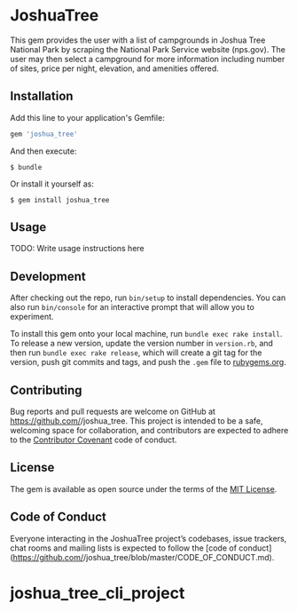 # JoshuaTree

  This gem provides the user with a list of campgrounds in Joshua Tree National Park by scraping the National Park Service website (nps.gov). The user may then select a campground for more information including number of sites, price per night, elevation, and amenities offered. 

## Installation

Add this line to your application's Gemfile:

```ruby
gem 'joshua_tree'
```

And then execute:

    $ bundle

Or install it yourself as:

    $ gem install joshua_tree

## Usage

TODO: Write usage instructions here

## Development

After checking out the repo, run `bin/setup` to install dependencies. You can also run `bin/console` for an interactive prompt that will allow you to experiment.

To install this gem onto your local machine, run `bundle exec rake install`. To release a new version, update the version number in `version.rb`, and then run `bundle exec rake release`, which will create a git tag for the version, push git commits and tags, and push the `.gem` file to [rubygems.org](https://rubygems.org).

## Contributing

Bug reports and pull requests are welcome on GitHub at https://github.com/<github username>/joshua_tree. This project is intended to be a safe, welcoming space for collaboration, and contributors are expected to adhere to the [Contributor Covenant](http://contributor-covenant.org) code of conduct.

## License

The gem is available as open source under the terms of the [MIT License](https://opensource.org/licenses/MIT).

## Code of Conduct

Everyone interacting in the JoshuaTree project’s codebases, issue trackers, chat rooms and mailing lists is expected to follow the [code of conduct](https://github.com/<github username>/joshua_tree/blob/master/CODE_OF_CONDUCT.md).
# joshua_tree_cli_project

